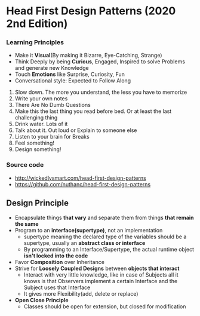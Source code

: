 # Head First Design Patterns (2020 2nd Edition)

### Learning Principles

* Make it **Visual**(By making it Bizarre, Eye-Catching, Strange)
* Think Deeply by being **Curious**, Engaged, Inspired to solve Problems and generate new Knowledge
* Touch **Emotions** like Surprise, Curiosity, Fun
* Conversational style: Expected to Follow Along

1. Slow down. The more you understand, the less you have to memorize
2. Write your own notes
3. There Are No Dumb Questions
4. Make this the last thing you read before bed. Or at least the last challenging thing
5. Drink water. Lots of it
6. Talk about it. Out loud or Explain to someone else
7. Listen to your brain for Breaks
8. Feel something!
9. Design something!

### Source code

* http://wickedlysmart.com/head-first-design-patterns
* https://github.com/nuthanc/head-first-design-patterns

## Design Principle

* Encapsulate things **that vary** and separate them from things **that remain the same**
* Program to an **interface(supertype)**, not an implementation
  * supertype meaning the declared type of the variables should be a supertype, usually an **abstract class or interface**
  * By programming to an Interface/Supertype, the actual runtime object **isn't locked into the code**
* Favor **Composition** over Inheritance
* Strive for **Loosely Coupled Designs** between **objects that interact**
  * Interact with very little knowledge, like in case of Subjects all it knows is that Observers implement a certain Interface and the Subject uses that Interface
  * It gives more Flexibility(add, delete or replace)
* **Open Close Principle**
  * Classes should be open for extension, but closed for modification